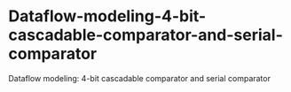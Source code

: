 # Dataflow-modeling-4-bit-cascadable-comparator-and-serial-comparator
Dataflow modeling: 4-bit cascadable comparator and serial comparator
